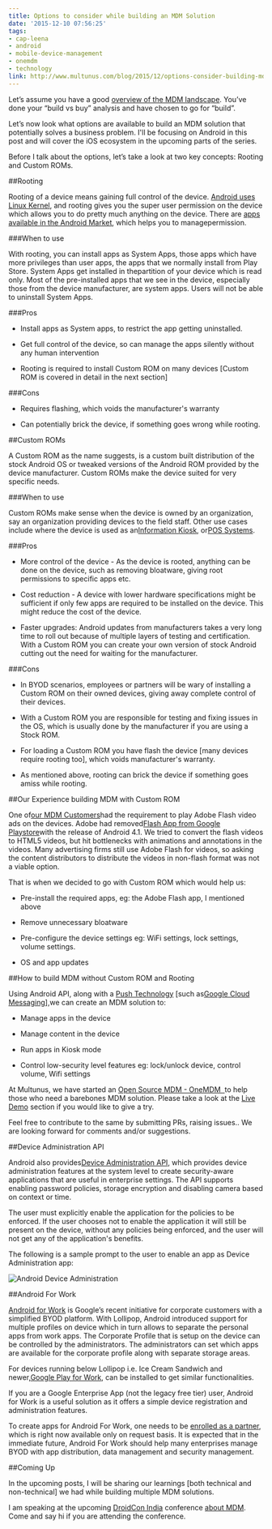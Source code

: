 ```yaml
---
title: Options to consider while building an MDM Solution
date: '2015-12-10 07:56:25'
tags:
- cap-leena
- android
- mobile-device-management
- onemdm
- technology
link: http://www.multunus.com/blog/2015/12/options-consider-building-mdm-solution/
---
```


Let’s assume you have a good [overview of the MDM landscape](http://www.multunus.com/blog/2015/11/overview-mdm-landscape/). You’ve done your “build vs buy” analysis and have chosen to go for “build”.


Let’s now look what options are available to build an MDM solution that potentially solves a business problem. I'll be focusing on Android in this post and will cover the iOS ecosystem in the upcoming parts of the series.


Before I talk about the options, let’s take a look at two key concepts: 
Rooting and Custom ROMs.


##Rooting



Rooting of a device means gaining full control of the device. [Android uses Linux Kernel](http://www.androidcentral.com/android-z-what-kernel), and rooting gives you the super user permission on the device which allows you to do pretty much anything on the device. There are [apps available in the Android Market](https://www.google.co.in/webhp?sourceid=chrome-instant&ion=1&espv=2&es_th=1&ie=UTF-8#q=super+user+app+android), which helps you to managepermission.


###When to use



With rooting, you can install apps as System Apps, those apps which have more privileges than user apps, the apps that we normally install from Play Store. System Apps get installed in thepartition of your device which is read only. Most of the pre-installed apps that we see in the device, especially those from the device manufacturer, are system apps. Users will not be able to uninstall System Apps.


###Pros



*  Install apps as System apps, to restrict the app getting uninstalled.

    
*  Get full control of the device, so can manage the apps silently without any human intervention

    
*  Rooting is required to install Custom ROM on many devices [Custom ROM is covered in detail in the next section]


###Cons



*  Requires flashing, which voids the manufacturer's warranty

    
*  Can potentially brick the device, if something goes wrong while rooting.


##Custom ROMs



A Custom ROM as the name suggests, is a custom built distribution of the stock Android OS or tweaked versions of the Android ROM provided by the device manufacturer. Custom ROMs make the device suited for very specific needs.


###When to use



Custom ROMs make sense when the device is owned by an organization, say an organization providing devices to the field staff. Other use cases include where the device is used as an[Information Kiosk](https://en.wikipedia.org/wiki/Interactive_kiosk), or[POS Systems](https://en.wikipedia.org/wiki/Point_of_sale).


###Pros



*  More control of the device - As the device is rooted, anything can be done on the device, such as removing bloatware, giving root permissions to specific apps etc.

    
*  Cost reduction - A device with lower hardware specifications might be sufficient if only few apps are required to be installed on the device. This might reduce the cost of the device.

    
*  Faster upgrades: Android updates from manufacturers takes a very long time to roll out because of multiple layers of testing and certification. With a Custom ROM you can create your own version of stock Android cutting out the need for waiting for the manufacturer.


###Cons



*  In BYOD scenarios, employees or partners will be wary of installing a Custom ROM on their owned devices, giving away complete control of their devices.

    
*  With a Custom ROM you are responsible for testing and fixing issues in the OS, which is usually done by the manufacturer if you are using a Stock ROM.

    
*  For loading a Custom ROM you have flash the device [many devices require rooting too], which voids manufacturer's warranty.

    
*  As mentioned above, rooting can brick the device if something goes amiss while rooting.


##Our Experience building MDM with Custom ROM



One of[our MDM Customers](http://www.multunus.com/portfolio/end-end-mobile-device-management-solution-health-media-enterprise/)had the requirement to play Adobe Flash video ads on the devices. Adobe had removed[Flash App from Google Playstore](http://in.pcmag.com/apps/82354/news/adobe-removing-flash-for-android-from-google-play)with the release of Android 4.1. We tried to convert the flash videos to HTML5 videos, but hit bottlenecks with animations and annotations in the videos. Many advertising firms still use Adobe Flash for videos, so asking the content distributors to distribute the videos in non-flash format was not a viable option.


That is when we decided to go with Custom ROM which would help us:


*  Pre-install the required apps, eg: the Adobe Flash app, I mentioned above

    
*  Remove unnecessary bloatware

    
*  Pre-configure the device settings eg: WiFi settings, lock settings, volume settings.

    
*  OS and app updates


##How to build MDM without Custom ROM and Rooting



Using Android API, along with a [Push Technology](https://en.wikipedia.org/wiki/Push_technology) [such as[Google Cloud Messaging](https://developers.google.com/cloud-messaging/)],we can create an MDM solution to:


*  Manage apps in the device

    
*  Manage content in the device

    
*  Run apps in Kiosk mode

    
*  Control low-security level features eg: lock/unlock device, control volume, Wifi settings

At Multunus, we have started an [Open Source MDM - OneMDM  ](http://multunus.github.io/onemdm-server/)to help those who need a barebones MDM solution. Please take a look at the 
[Live Demo](http://multunus.github.io/onemdm-server/#live-demo) section if you would like to give a try.

Feel free to contribute to the same by submitting PRs, raising issues.. We are looking forward for comments and/or suggestions.


##Device Administration API



Android also provides[Device Administration API](http://developer.android.com/guide/topics/admin/device-admin.html), which provides device administration features at the system level to create security-aware applications that are useful in enterprise settings. The API supports enabling password policies, storage encryption and disabling camera based on context or time.


The user must explicitly enable the application for the policies to be enforced. If the user chooses not to enable the application it will still be present on the device, without any policies being enforced, and the user will not get any of the application's benefits.


The following is a sample prompt to the user to enable an app as Device Administration app:


![Android Device Administration](http://developer.android.com/images/admin/device-admin-activate-prompt.png)


##Android For Work



[Android for Work](https://www.android.com/work/) is Google’s recent initiative for corporate customers with a simplified BYOD platform. With Lollipop, Android introduced support for multiple profiles on device which in turn allows to separate the personal apps from work apps. The Corporate Profile that is setup on the device can be controlled by the administrators. The administrators can set which apps are available for the corporate profile along with separate storage areas.


For devices running below Lollipop i.e. Ice Cream Sandwich and newer,[Google Play for Work](https://static.googleusercontent.com/media/www.google.co.in/en/IN/work/android/files/android-for-work-apps-guide.pdf), can be installed to get similar functionalities.


If you are a Google Enterprise App (not the legacy free tier) user, Android for Work is a useful solution as it offers a simple device registration and administration features.


To create apps for Android For Work, one needs to be [enrolled as a partner](https://www.google.com/work/android/partners/), which is right now available only on request basis. It is expected that in the immediate future, Android For Work should help many enterprises manage BYOD with app distribution, data management and security management.


##Coming Up



In the upcoming posts, I will be sharing our learnings [both technical and non-technical] we had while building multiple MDM solutions.

I am speaking at the upcoming [DroidCon India](https://droidcon.in/2015/) conference [about MDM](https://droidconin.talkfunnel.com/2015/57-learnings-from-building-custom-mdm). Come and say hi if you are attending the conference.

